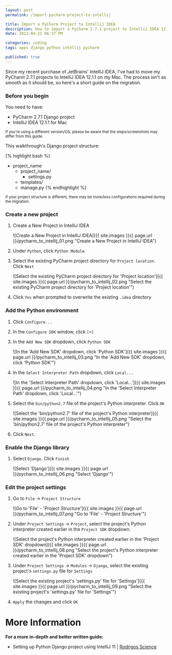 ```yaml
---
layout: post
permalink: /import-pycharm-project-to-intellij

title: Import a PyCharm Project to IntelliJ IDEA
description: How to import a PyCharm 2.7.1 project to IntelliJ IDEA 12.1.1 for Mac
date: 2013-04-21 06:37 PM

categories: coding
tags: apps django python intellij pycharm

published: true
---
```


Since my recent purchase of JetBrains' IntelliJ IDEA, I've had to move my PyCharm 2.7.1 projects to IntelliJ IDEA 12.1.1 on my Mac. The process isn't as smooth as it should be, so here's a short guide on the migration.

<!--more Check it out after the jump!-->


### Before you begin

You need to have:
- PyCharm 2.7.1 Django project
- IntelliJ IDEA 12.1.1 for Mac

<small>If you're using a different version/OS, please be aware that the steps/screenshots may differ from this guide.</small>

This walkthrough's Django project structure:

{% highlight bash %}
- project_name
	- project_name/
		- settings.py
	- templates/
	- manage.py
{% endhighlight %}

<small>If your project structure is different, there may be more/less configurations required during the migration.</small>


### Create a new project

1. Create a New Project in IntelliJ IDEA

	![Create a New Project in IntelliJ IDEA]({{ site.images }}{{ page.url }}/pycharm_to_intellij_01.png "Create a New Project in IntelliJ IDEA")

2. Under `Python`, click `Python Module`.

3. Select the existing PyCharm project directory for `Project location`. Click `Next`

	![Select the existing PyCharm project directory for 'Project location']({{ site.images }}{{ page.url }}/pycharm_to_intellij_02.png "Select the existing PyCharm project directory for 'Project location'")

4. Click `Yes` when prompted to overwrite the existing `.idea` directory


### Add the Python environment

1. Click `Configure...`
2. In the `Configure SDK` window, click `[+]`
3. In the `Add New SDK` dropdown, click `Python SDK`

	![In the 'Add New SDK' dropdown, click 'Python SDK']({{ site.images }}{{ page.url }}/pycharm_to_intellij_03.png "In the 'Add New SDK' dropdown, click 'Python SDK'")

4. In the `Select Interpreter Path` dropdown, click `Local...`

	![In the 'Select Interpreter Path' dropdown, click 'Local...']({{ site.images }}{{ page.url }}/pycharm_to_intellij_04.png "In the 'Select Interpreter Path' dropdown, click 'Local...'")

5. Select the `bin/python2.7` file of the project's Python interpreter. Click `OK`

	![Select the 'bin/python2.7' file of the project's Python interpreter]({{ site.images }}{{ page.url }}/pycharm_to_intellij_05.png "Select the 'bin/python2.7' file of the project's Python interpreter")

6. Click `Next`.


### Enable the Django library

1. Select `Django`. Click `Finish`

	![Select 'Django']({{ site.images }}{{ page.url }}/pycharm_to_intellij_06.png "Select 'Django'")


### Edit the project settings</h4>

1. Go to `File` -&gt; `Project Structure`

	![Go to 'File' - 'Project Structure']({{ site.images }}{{ page.url }}/pycharm_to_intellij_07.png "Go to 'File' - 'Project Structure'")

2. Under `Project Settings` -&gt; `Project`, select the project's Python interpreter created earlier in the `Project SDK` dropdown.

	![Select the project's Python interpreter created earlier in the 'Project SDK' dropdown]({{ site.images }}{{ page.url }}/pycharm_to_intellij_08.png "Select the project's Python interpreter created earlier in the 'Project SDK' dropdown")

3. Under `Project Settings` -&gt; `Modules` -&gt; `Django`, select the existing project's `settings.py` file for `Settings`

	![Select the existing project's 'settings.py' file for 'Settings']({{ site.images }}{{ page.url }}/pycharm_to_intellij_09.png "Select the existing project's 'settings.py' file for 'Settings'")

4. `Apply` the changes and click `OK`


# More Information

**For a more in-depth and better written guide:**

- Setting up Python Django project using IntelliJ 11 | [Rodrigos Science](http://rodrigothescientist.wordpress.com/2012/08/03/setting-up-pythondjango-project-using-intellij-11/)
